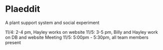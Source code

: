 # Plaeddit
A plant support system and social experiment

11/4: 2-4 pm, Hayley works on website
11/5: 3-5 pm, Billy and Hayley work on DB and website
Meeting 11/5: 5:00pm - 5:30pm, all team members present
